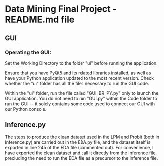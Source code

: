 # Data Mining Final Project - README.md file

## GUI 
### Operating the GUI:
Set the Working Directory to the folder "ui" before running the application.

Ensure that you have PyQt5 and its related libraries installed, as well as have your Python application updated to the most recent version.
Check whether the "ui" folder has all the files necessary to run the GUI code.

Within the "ui" folder, run the file called "GUI_BR_PY.py" only to launch the GUI application. You do not need to run "GUI.py" within the Code folder to run the GUI -- it solely contains some code used to connect our GUI with our Python console.

## Inference.py

The steps to produce the clean dataset used in the LPM and Probit (both in Inference.py) are carried out in the EDA.py file, and the dataset itself is exported in line 245 of the EDA file (commented out). For convenience, I have exported the clean dataset and call it directly from the Inference file, precluding the need to run the EDA file as a precursor to the inference file. 
